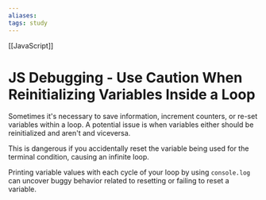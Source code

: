 ```yaml
---
aliases:
tags: study
---
```

[[JavaScript]]
# JS Debugging - Use Caution When Reinitializing Variables Inside a Loop
Sometimes it's necessary to save information, increment counters, or re-set variables within a loop.
A potential issue is when variables either should be reinitialized and aren't and viceversa.

This is dangerous if you accidentally reset the variable being used for the terminal condition, causing an infinite loop.

Printing variable values with each cycle of your loop by using `console.log` can uncover buggy behavior related to resetting or failing to reset a variable.